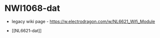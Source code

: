 
# NWI1068-dat

- legacy wiki page - https://w.electrodragon.com/w/NL6621_Wifi_Module



- [[NL6621-dat]]